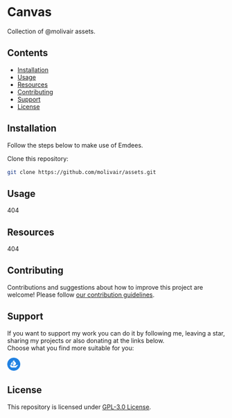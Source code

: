 # Canvas
Collection of @molivair assets.

## Contents
- [Installation](#installation)
- [Usage](#usage)
- [Resources](#resources)
- [Contributing](#contributing)
- [Support](#support)
- [License](#license)

## Installation
Follow the steps below to make use of Emdees.

Clone this repository:
```bash
git clone https://github.com/molivair/assets.git
```

## Usage
404

## Resources
404

## Contributing
Contributions and suggestions about how to improve this project are welcome!
Please follow [our contribution guidelines](https://github.com/molivair/assets/blob/main/CONTRIBUTING.md).

## Support
If you want to support my work you can do it by following me, leaving a star, sharing my projects or also donating at the links below.  
Choose what you find more suitable for you:  

<a href="https://opensea.io/Molivair" target="blank">
  <img src="https://raw.githubusercontent.com/molivair/assets/main/images/opensea.svg" alt="OpenSea" width="30px" />
</a>

## License  
This repository is licensed under [GPL-3.0 License](https://github.com/molivair/assets/blob/main/LICENSE).

